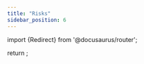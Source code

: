 ```yaml
---
title: "Risks"
sidebar_position: 6
---
```


import {Redirect} from '@docusaurus/router';

return <Redirect to="/v4/deprecated/v3/learn/risks" />;
